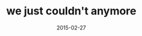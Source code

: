---
layout: base.njk
title : 'we just couldn&#39;t anymore' 
view_title : 'we just couldn&#39;t anymore' 
year : '2015' 
date : '2015-02-27' 
img_file : '/drawing/wejustcouldntanymore.png' 
html_file : 'wejustcouldntanymore' 
next_html : 'whatamieating.html' 
year_order : '18' 
permalink : "title/{{html_file}}.html"
---